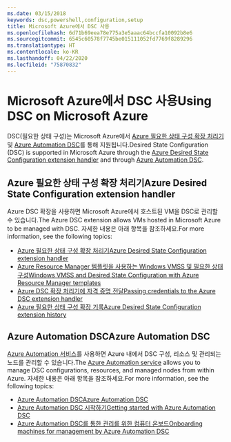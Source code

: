 ```yaml
---
ms.date: 03/15/2018
keywords: dsc,powershell,configuration,setup
title: Microsoft Azure에서 DSC 사용
ms.openlocfilehash: 6d71b69eea78e775a3e5aaac64bccfa10092b8e6
ms.sourcegitcommit: 6545c60578f7745be015111052fd7769f8289296
ms.translationtype: HT
ms.contentlocale: ko-KR
ms.lasthandoff: 04/22/2020
ms.locfileid: "75870832"
---
```

# <a name="using-dsc-on-microsoft-azure"></a><span data-ttu-id="c2dd7-103">Microsoft Azure에서 DSC 사용</span><span class="sxs-lookup"><span data-stu-id="c2dd7-103">Using DSC on Microsoft Azure</span></span>

<span data-ttu-id="c2dd7-104">DSC(필요한 상태 구성)는 Microsoft Azure에서 [Azure 필요한 상태 구성 확장 처리기](/azure/virtual-machines/extensions/dsc-overview) 및 [Azure Automation DSC](/azure/automation/automation-dsc-overview)를 통해 지원됩니다.</span><span class="sxs-lookup"><span data-stu-id="c2dd7-104">Desired State Configuration (DSC) is supported in Microsoft Azure through the [Azure Desired State Configuration extension handler](/azure/virtual-machines/extensions/dsc-overview) and through [Azure Automation DSC](/azure/automation/automation-dsc-overview).</span></span>

## <a name="azure-desired-state-configuration-extension-handler"></a><span data-ttu-id="c2dd7-105">Azure 필요한 상태 구성 확장 처리기</span><span class="sxs-lookup"><span data-stu-id="c2dd7-105">Azure Desired State Configuration extension handler</span></span>

<span data-ttu-id="c2dd7-106">Azure DSC 확장을 사용하면 Microsoft Azure에서 호스트된 VM을 DSC로 관리할 수 있습니다.</span><span class="sxs-lookup"><span data-stu-id="c2dd7-106">The Azure DSC extension allows VMs hosted in Microsoft Azure to be managed with DSC.</span></span> <span data-ttu-id="c2dd7-107">자세한 내용은 아래 항목을 참조하세요.</span><span class="sxs-lookup"><span data-stu-id="c2dd7-107">For more information, see the following topics:</span></span>

- [<span data-ttu-id="c2dd7-108">Azure 필요한 상태 구성 확장 처리기</span><span class="sxs-lookup"><span data-stu-id="c2dd7-108">Azure Desired State Configuration extension handler</span></span>](/azure/virtual-machines/extensions/dsc-overview)
- [<span data-ttu-id="c2dd7-109">Azure Resource Manager 템플릿을 사용하는 Windows VMSS 및 필요한 상태 구성</span><span class="sxs-lookup"><span data-stu-id="c2dd7-109">Windows VMSS and Desired State Configuration with Azure Resource Manager templates</span></span>](/azure/virtual-machines/extensions/dsc-template)
- [<span data-ttu-id="c2dd7-110">Azure DSC 확장 처리기에 자격 증명 전달</span><span class="sxs-lookup"><span data-stu-id="c2dd7-110">Passing credentials to the Azure DSC extension handler</span></span>](/azure/virtual-machines/extensions/dsc-credentials)
- [<span data-ttu-id="c2dd7-111">Azure 필요한 상태 구성 확장 기록</span><span class="sxs-lookup"><span data-stu-id="c2dd7-111">Azure Desired State Configuration extension history</span></span>](azureDscexthistory.md)

## <a name="azure-automation-dsc"></a><span data-ttu-id="c2dd7-112">Azure Automation DSC</span><span class="sxs-lookup"><span data-stu-id="c2dd7-112">Azure Automation DSC</span></span>

<span data-ttu-id="c2dd7-113">[Azure Automation 서비스](https://azure.microsoft.com/services/automation/)를 사용하면 Azure 내에서 DSC 구성, 리소스 및 관리되는 노드를 관리할 수 있습니다.</span><span class="sxs-lookup"><span data-stu-id="c2dd7-113">The [Azure Automation service](https://azure.microsoft.com/services/automation/) allows you to manage DSC configurations, resources, and managed nodes from within Azure.</span></span> <span data-ttu-id="c2dd7-114">자세한 내용은 아래 항목을 참조하세요.</span><span class="sxs-lookup"><span data-stu-id="c2dd7-114">For more information, see the following topics:</span></span>

- [<span data-ttu-id="c2dd7-115">Azure Automation DSC</span><span class="sxs-lookup"><span data-stu-id="c2dd7-115">Azure Automation DSC</span></span>](/azure/automation/automation-dsc-overview)
- [<span data-ttu-id="c2dd7-116">Azure Automation DSC 시작하기</span><span class="sxs-lookup"><span data-stu-id="c2dd7-116">Getting started with Azure Automation DSC</span></span>](/azure/automation/automation-dsc-getting-started)
- [<span data-ttu-id="c2dd7-117">Azure Automation DSC를 통한 관리를 위한 컴퓨터 온보드</span><span class="sxs-lookup"><span data-stu-id="c2dd7-117">Onboarding machines for management by Azure Automation DSC</span></span>](/azure/automation/automation-dsc-onboarding)